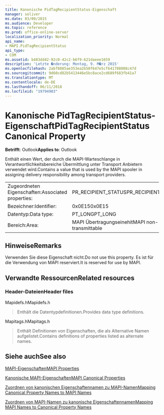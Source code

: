 ```yaml
---
title: Kanonische PidTagRecipientStatus-Eigenschaft
manager: soliver
ms.date: 03/09/2015
ms.audience: Developer
ms.topic: reference
ms.prod: office-online-server
localization_priority: Normal
api_name:
- MAPI.PidTagRecipientStatus
api_type:
- COM
ms.assetid: b483dd42-92c0-42c2-b6f9-621daeee1659
description: 'Letzte �nderung: Montag, 9. M�rz 2015'
ms.openlocfilehash: 2abf8085ae353ea2b50f647e5cf641708008c47d
ms.sourcegitcommit: 9d60cd82b5413446e5bc8ace2cd689f683fb41a7
ms.translationtype: MT
ms.contentlocale: de-DE
ms.lasthandoff: 06/11/2018
ms.locfileid: "19794903"
---
```

# <a name="pidtagrecipientstatus-canonical-property"></a><span data-ttu-id="9a0ad-103">Kanonische PidTagRecipientStatus-Eigenschaft</span><span class="sxs-lookup"><span data-stu-id="9a0ad-103">PidTagRecipientStatus Canonical Property</span></span>

  
  
<span data-ttu-id="9a0ad-104">**Betrifft**: Outlook</span><span class="sxs-lookup"><span data-stu-id="9a0ad-104">**Applies to**: Outlook</span></span> 
  
<span data-ttu-id="9a0ad-105">Enthält einen Wert, der durch die MAPI-Warteschlange in Verantwortlichkeitsbereiche Übermittlung unter Transport Anbietern verwendet wird.</span><span class="sxs-lookup"><span data-stu-id="9a0ad-105">Contains a value that is used by the MAPI spooler in assigning delivery responsibility among transport providers.</span></span>
  
|||
|:-----|:-----|
|<span data-ttu-id="9a0ad-106">Zugeordneten Eigenschaften:</span><span class="sxs-lookup"><span data-stu-id="9a0ad-106">Associated properties:</span></span>  <br/> |<span data-ttu-id="9a0ad-107">PR_RECIPIENT_STATUS</span><span class="sxs-lookup"><span data-stu-id="9a0ad-107">PR_RECIPIENT_STATUS</span></span>  <br/> |
|<span data-ttu-id="9a0ad-108">Bezeichner:</span><span class="sxs-lookup"><span data-stu-id="9a0ad-108">Identifier:</span></span>  <br/> |<span data-ttu-id="9a0ad-109">0x0E15</span><span class="sxs-lookup"><span data-stu-id="9a0ad-109">0x0E15</span></span>  <br/> |
|<span data-ttu-id="9a0ad-110">Datentyp:</span><span class="sxs-lookup"><span data-stu-id="9a0ad-110">Data type:</span></span>  <br/> |<span data-ttu-id="9a0ad-111">PT_LONG</span><span class="sxs-lookup"><span data-stu-id="9a0ad-111">PT_LONG</span></span>  <br/> |
|<span data-ttu-id="9a0ad-112">Bereich:</span><span class="sxs-lookup"><span data-stu-id="9a0ad-112">Area:</span></span>  <br/> |<span data-ttu-id="9a0ad-113">MAPI Übertragungseinehit</span><span class="sxs-lookup"><span data-stu-id="9a0ad-113">MAPI non-transmittable</span></span>  <br/> |
   
## <a name="remarks"></a><span data-ttu-id="9a0ad-114">Hinweise</span><span class="sxs-lookup"><span data-stu-id="9a0ad-114">Remarks</span></span>

<span data-ttu-id="9a0ad-115">Verwenden Sie diese Eigenschaft nicht.</span><span class="sxs-lookup"><span data-stu-id="9a0ad-115">Do not use this property.</span></span> <span data-ttu-id="9a0ad-116">Es ist für die Verwendung von MAPI reserviert.</span><span class="sxs-lookup"><span data-stu-id="9a0ad-116">It is reserved for use by MAPI.</span></span>
  
## <a name="related-resources"></a><span data-ttu-id="9a0ad-117">Verwandte Ressourcen</span><span class="sxs-lookup"><span data-stu-id="9a0ad-117">Related resources</span></span>

### <a name="header-files"></a><span data-ttu-id="9a0ad-118">Header-Dateien</span><span class="sxs-lookup"><span data-stu-id="9a0ad-118">Header files</span></span>

<span data-ttu-id="9a0ad-119">Mapidefs.h</span><span class="sxs-lookup"><span data-stu-id="9a0ad-119">Mapidefs.h</span></span>
  
> <span data-ttu-id="9a0ad-120">Enthält die Datentypdefinitionen.</span><span class="sxs-lookup"><span data-stu-id="9a0ad-120">Provides data type definitions.</span></span>
    
<span data-ttu-id="9a0ad-121">Mapitags.h</span><span class="sxs-lookup"><span data-stu-id="9a0ad-121">Mapitags.h</span></span>
  
> <span data-ttu-id="9a0ad-122">Enthält Definitionen von Eigenschaften, die als Alternative Namen aufgelistet.</span><span class="sxs-lookup"><span data-stu-id="9a0ad-122">Contains definitions of properties listed as alternate names.</span></span>
    
## <a name="see-also"></a><span data-ttu-id="9a0ad-123">Siehe auch</span><span class="sxs-lookup"><span data-stu-id="9a0ad-123">See also</span></span>



[<span data-ttu-id="9a0ad-124">MAPI-Eigenschaften</span><span class="sxs-lookup"><span data-stu-id="9a0ad-124">MAPI Properties</span></span>](mapi-properties.md)
  
[<span data-ttu-id="9a0ad-125">Kanonische MAPI-Eigenschaften</span><span class="sxs-lookup"><span data-stu-id="9a0ad-125">MAPI Canonical Properties</span></span>](mapi-canonical-properties.md)
  
[<span data-ttu-id="9a0ad-126">Zuordnen von kanonischen Eigenschaftennamen zu MAPI-Namen</span><span class="sxs-lookup"><span data-stu-id="9a0ad-126">Mapping Canonical Property Names to MAPI Names</span></span>](mapping-canonical-property-names-to-mapi-names.md)
  
[<span data-ttu-id="9a0ad-127">Zuordnen von MAPI-Namen zu kanonische Eigenschaftennamen</span><span class="sxs-lookup"><span data-stu-id="9a0ad-127">Mapping MAPI Names to Canonical Property Names</span></span>](mapping-mapi-names-to-canonical-property-names.md)

